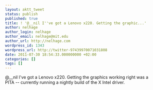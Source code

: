 ```yaml
---
layout: aktt_tweet
status: publish
published: true
title: ! '@__nil I''ve got a Lenovo x220. Getting the graphic...'
author: nelhage
author_login: nelhage
author_email: nelhage@mit.edu
author_url: http://nelhage.com
wordpress_id: 1343
wordpress_url: http://twitter-97439970071031808
date: 2011-07-30 18:54:33.000000000 +02:00
categories: []
tags: []
---
```

@__nil I've got a Lenovo x220. Getting the graphics working right was a PITA -- currently running a nightly build of the X Intel driver.
